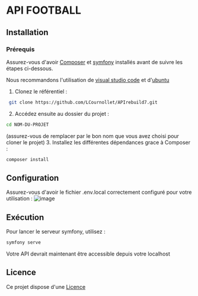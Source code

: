 # API FOOTBALL

## Installation

### Prérequis
Assurez-vous d'avoir [Composer](https://getcomposer.org/) et [symfony](https://symfony.com/download) installés avant de suivre les étapes ci-dessous.

Nous recommandons l'utilisation de [visual studio code](https://code.visualstudio.com/) et d'[ubuntu](https://www.ubuntu-fr.org/)

1. Clonez le référentiel :
  ```bash
   git clone https://github.com/LCournollet/APIrebuild7.git
  ```
2. Accédez ensuite au dossier du projet :
  ```bash
cd NOM-DU-PROJET
  ```
  (assurez-vous de remplacer par le bon nom que vous avez choisi pour cloner le projet)
3. Installez les différentes dépendances grace à Composer :
  ```bash
  composer install
  ```
## Configuration

Assurez-vous d'avoir le fichier .env.local correctement configuré pour votre utilisation :
![image](https://github.com/LCournollet/APIrebuild7/assets/92153278/b978a4ac-c736-4e0d-ab34-4d3125ed5fc1)


## Exécution

Pour lancer le serveur symfony, utilisez :
  ```bash
  symfony serve
  ```
Votre API devrait maintenant être accessible depuis votre localhost

## Licence
Ce projet dispose d'une [Licence](https://www.youtube.com/watch?v=dQw4w9WgXcQ)
